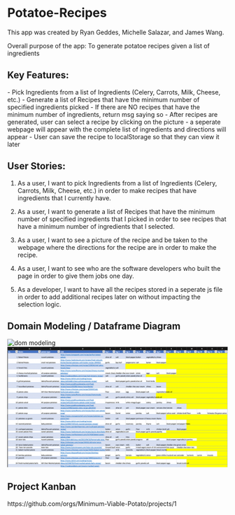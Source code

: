 # Potatoe-Recipes

This app was created by Ryan Geddes, Michelle Salazar, and James Wang.

Overall purpose of the app: To generate potatoe recipes given a list of ingredients

<h2> Key Features: </h2>
- Pick Ingredients from a list of Ingredients (Celery, Carrots, Milk, Cheese, etc.)
- Generate a list of Recipes that have the minimum number of specified ingredients picked
- If there are NO recipes that have the minimum number of ingredients, return msg saying so
- After recipes are generated, user can select a recipe by clicking on the picture
    - a seperate webpage will appear with the complete list of ingredients and directions will appear
- User can save the recipe to localStorage so that they can view it later

<h2> User Stories: </h2>

1. As a user, I want to pick Ingredients from a list of Ingredients (Celery, Carrots, Milk, Cheese, etc.) in order to make recipes that have ingredients that I currently have.

2. As a user, I want to generate a list of Recipes that have the minimum number of specified ingredients that I picked in order to see recipes that have a minimum number of ingredients that I selected.

3. As a user, I want to see a picture of the recipe and be taken to the webpage where the directions for the recipe are in order to make the recipe.

4. As a user, I want to see who are the software developers who built the page in order to give them jobs one day.

5. As a developer, I want to have all the recipes stored in a seperate js file in order to add additional recipes later on without impacting the selection logic.

<h2> Domain Modeling / Dataframe Diagram </h2>

![dom modeling](DomModelingPicv2.png)
![database](Databasepic.png)

<h2>Project Kanban</h2>
https://github.com/orgs/Minimum-Viable-Potato/projects/1





